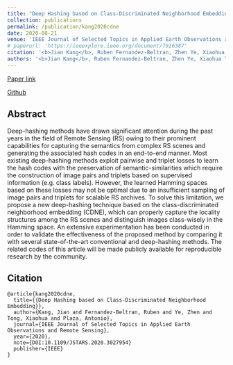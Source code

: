 ```yaml
---
title: "Deep Hashing based on Class-Discriminated Neighborhood Embedding"
collection: publications
permalink: /publication/kang2020cdne
date: 2020-08-21
venue: 'IEEE Journal of Selected Topics in Applied Earth Observations and Remote Sensing'
# paperurl: 'https://ieeexplore.ieee.org/document/7926387'
citation: '<b>Jian Kang</b>, Ruben Fernandez-Beltran, Zhen Ye, Xiaohua Tong, Antonio Plaza. "Deep Hashing based on Class-Discriminated Neighborhood Embedding". In IEEE Journal of Selected Topics in Applied Earth Observations and Remote Sensing, 2020.'
authors: '<b>Jian Kang</b>, Ruben Fernandez-Beltran, Zhen Ye, Xiaohua Tong, Antonio Plaza'
---
```


[Paper link](https://ieeexplore.ieee.org/document/9210177)

[Github](https://https://github.com/jiankang1991/CDNE)

## Abstract
Deep-hashing methods have drawn significant attention during the past years in the field of Remote Sensing (RS) owing to their prominent capabilities for capturing the semantics from complex RS scenes and generating the associated hash codes in an end-to-end manner. Most existing deep-hashing methods exploit pairwise and triplet losses to learn the hash codes with the preservation of semantic-similarities which require the construction of image pairs and triplets based on supervised information (e.g. class labels). However, the learned Hamming spaces based on these losses may not be optimal due to an insufficient sampling of image pairs and triplets for scalable RS archives. To solve this limitation, we propose a new deep-hashing technique based on the class-discriminated neighborhood embedding (CDNE), which can properly capture the locality structures among the RS scenes and distinguish images class-wisely in the Hamming space. An extensive experimentation has been conducted in order to validate the effectiveness of the proposed method by comparing it with several state-of-the-art conventional and deep-hashing methods. The related codes of this article will be made publicly available for reproducible research by the community.

## Citation
```
@article{kang2020cdne,
  title={{Deep Hashing based on Class-Discriminated Neighborhood Embedding}},
  author={Kang, Jian and Fernandez-Beltran, Ruben and Ye, Zhen and Tong, Xiaohua and Plaza, Antonio},
  journal={IEEE Journal of Selected Topics in Applied Earth Observations and Remote Sensing},
  year={2020},
  note={DOI:10.1109/JSTARS.2020.3027954}
  publisher={IEEE}
}
```


